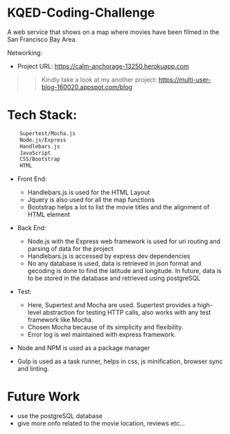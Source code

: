 # KQED-Coding-Challenge
A web service that shows on a map where movies have been filmed in the San Francisco Bay Area.

Networking:
  - Project URL: https://calm-anchorage-13250.herokuapp.com
  >> Kindly take a look at my another project:  https://multi-user-blog-160020.appspot.com/blog
                                               

# Tech Stack:
```sh
    Supertest/Mocha.js
    Node.js/Express
    Handlebars.js
    JavaScript
    CSS/Bootstrap
    HTML
```
 
 - Front End:
    - Handlebars.js is used for the HTML Layout
    - Jquery is also used for all the map functions
    - Bootstrap helps a lot to list the movie titles and the alignment of HTML element
  - Back End:
    - Node.js with the Express web framework is used for uri routing and parsing of data for the project
    - Handlebars.js is accessed by express dev dependencies
    - No any database is used, data is retrieved in json format and gecoding is done to find the latitude and longitude. In future, data is to be stored in the database and retrieved using postgreSQL
  - Test:
    - Here, Supertest and Mocha are used. Supertest provides a high-level abstraction for testing HTTP calls, also works with any test framework like Mocha.
    - Chosen Mocha because of its simplicity and flexibility.
    - Error log is wel maintained with express framework.

  - Node and NPM is used as a package manager
  - Gulp is used as a task runner, helps in css, js minification, browser sync and linting.
  
# Future Work
  - use the postgreSQL database
  - give more onfo related to the movie location, reviews etc...
